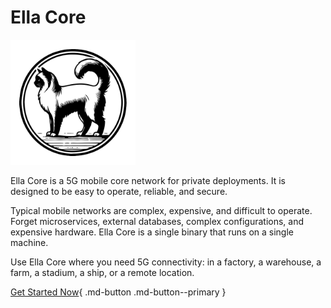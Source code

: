 # Ella Core

<img src="images/logo.png" alt="alt text" width="200"/>

Ella Core is a 5G mobile core network for private deployments. It is designed to be easy to operate, reliable, and secure.

Typical mobile networks are complex, expensive, and difficult to operate. Forget microservices, external databases, complex configurations, and expensive hardware. Ella Core is a single binary that runs on a single machine.

Use Ella Core where you need 5G connectivity: in a factory, a warehouse, a farm, a stadium, a ship, or a remote location.

[Get Started Now](tutorials/getting_started.md){ .md-button .md-button--primary }
